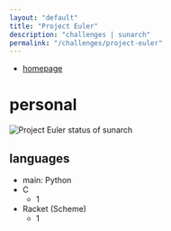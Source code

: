 ```yaml
---
layout: "default"
title: "Project Euler"
description: "challenges | sunarch"
permalink: "/challenges/project-euler"
---
```


- [homepage](https://projecteuler.net/)

# personal

![Project Euler status of sunarch](https://projecteuler.net/profile/sunarch.png)

## languages

- main: Python
- C
    - 1
- Racket (Scheme)
    - 1
